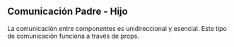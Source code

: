 ## Comunicación Padre - Hijo
La comunicación entre componentes es unidireccional y esencial. Este tipo de comunicación funciona a través de props.